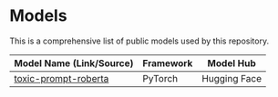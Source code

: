 # Models

This is a comprehensive list of public models used by this repository.

| Model Name (Link/Source) | Framework | Model Hub |
|--------------------| --------- | -------- |
| [ toxic-prompt-roberta ](https://huggingface.co/Intel/toxic-prompt-roberta) | PyTorch | Hugging Face |